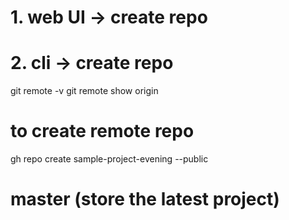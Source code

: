 # 1. web UI -> create repo
# 2. cli -> create repo
git remote -v
git remote show origin

# to create remote repo
gh repo create sample-project-evening --public

# master (store the latest project)
